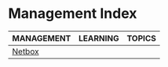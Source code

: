 # Management Index

|MANAGEMENT|LEARNING|TOPICS|
|---|---|---|
|[Netbox](systems/management/management-netbox)|||
